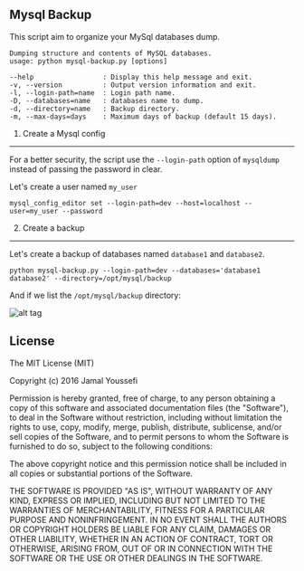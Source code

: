 Mysql Backup
-----

This script aim to organize your MySql databases dump.

```
Dumping structure and contents of MySQL databases.
usage: python mysql-backup.py [options]

--help                 : Display this help message and exit.
-v, --version          : Output version information and exit.
-l, --login-path=name  : Login path name.
-D, --databases=name   : databases name to dump.
-d, --directory=name   : Backup directory.
-m, --max-days=days    : Maximum days of backup (default 15 days).
```

1. Create a Mysql config
---
For a better security, the script use the `--login-path` option of `mysqldump` instead of passing the password in clear.

Let's create a user named `my_user`

```
mysql_config_editor set --login-path=dev --host=localhost --user=my_user --password
```

2. Create a backup
---

Let's create a backup of databases named `database1` and `database2`.

```
python mysql-backup.py --login-path=dev --databases='database1 database2' --directory=/opt/mysql/backup
```

And if we list the `/opt/mysql/backup` directory:

![alt tag](https://raw.githubusercontent.com/razmo/mysql-backup/master/screen.png)

License
------

The MIT License (MIT)

Copyright (c) 2016 Jamal Youssefi

Permission is hereby granted, free of charge, to any person obtaining a copy
of this software and associated documentation files (the "Software"), to deal
in the Software without restriction, including without limitation the rights
to use, copy, modify, merge, publish, distribute, sublicense, and/or sell
copies of the Software, and to permit persons to whom the Software is
furnished to do so, subject to the following conditions:

The above copyright notice and this permission notice shall be included in all
copies or substantial portions of the Software.

THE SOFTWARE IS PROVIDED "AS IS", WITHOUT WARRANTY OF ANY KIND, EXPRESS OR
IMPLIED, INCLUDING BUT NOT LIMITED TO THE WARRANTIES OF MERCHANTABILITY,
FITNESS FOR A PARTICULAR PURPOSE AND NONINFRINGEMENT. IN NO EVENT SHALL THE
AUTHORS OR COPYRIGHT HOLDERS BE LIABLE FOR ANY CLAIM, DAMAGES OR OTHER
LIABILITY, WHETHER IN AN ACTION OF CONTRACT, TORT OR OTHERWISE, ARISING FROM,
OUT OF OR IN CONNECTION WITH THE SOFTWARE OR THE USE OR OTHER DEALINGS IN THE
SOFTWARE.
